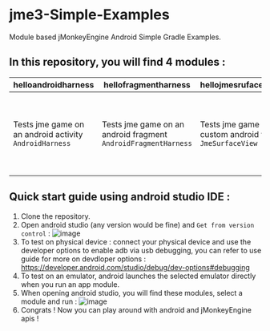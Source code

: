 # jme3-Simple-Examples
Module based jMonkeyEngine Android Simple Gradle Examples.

## In this repository, you will find 4 modules : 

| helloandroidharness | hellofragmentharness | hellojmesrufaceview | helloandroidui |
|-------|------|-------|-------|
| Tests jme game on an android activity `AndroidHarness` | Tests jme game on an android fragment `AndroidFragmentHarness` | Tests jme game on a custom android view `JmeSurfaceView` | Tests jme game on a surface view with some android ui usages showing best practice |

## Quick start guide using android studio IDE : 
1) Clone the repository.
2) Open android studio (any version would be fine) and `Get from version control` : 
![image](https://user-images.githubusercontent.com/60224159/163730625-997ee9fa-f398-49f4-a78a-1f90d7feb97e.png)
3) To test on physical device : connect your physical device and use the developer options to enable adb via usb debugging, you can refer to use 
guide for more on devdloper options : https://developer.android.com/studio/debug/dev-options#debugging
4) To test on an emulator, android launches the selected emulator directly when you run an app module.
5) When opening android studio, you will find these modules, select a module and run : 
![image](https://user-images.githubusercontent.com/60224159/163730853-42410b2d-939b-45d3-8a6b-3632d90bc54e.png)
6) Congrats ! Now you can play around with android and jMonkeyEngine apis !
